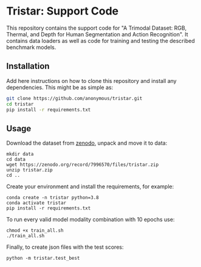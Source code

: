 # Tristar: Support Code

This repository contains the support code for "A Trimodal Dataset: RGB, Thermal, and Depth for Human Segmentation and Action Recognition". It contains data loaders as well as code for training and testing the described benchmark models.

## Installation

Add here instructions on how to clone this repository and install any dependencies. This might be as simple as:

```bash
git clone https://github.com/anonymous/tristar.git
cd tristar
pip install -r requirements.txt
```

## Usage

Download the dataset from [zenodo](https://zenodo.org/record/7996570), unpack and move it to data:

```
mkdir data
cd data
wget https://zenodo.org/record/7996570/files/tristar.zip
unzip tristar.zip
cd ..
```

Create your environment and install the requirements, for example:

```
conda create -n tristar python=3.8
conda activate tristar
pip install -r requirements.txt
```

To run every valid model modality combination with 10 epochs use:

```
chmod +x train_all.sh
./train_all.sh
```

Finally, to create json files with the test scores:

```
python -m tristar.test_best
```



